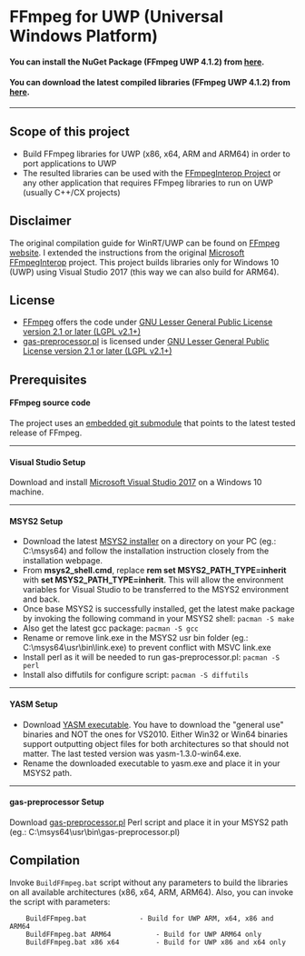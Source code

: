 # FFmpeg for UWP (Universal Windows Platform)

#### You can install the NuGet Package (FFmpeg UWP 4.1.2) from [here](https://www.nuget.org/packages/FFmpeg.UWP/ "here").
#### You can download the latest compiled libraries (FFmpeg UWP 4.1.2) from [here](https://github.com/ionutdanila/ffmpeg.UWP/releases "here").

---
## Scope of this project
- Build FFmpeg libraries for UWP (x86, x64, ARM and ARM64) in order to port applications to UWP
- The resulted libraries can be used with the [FFmpegInterop Project](https://github.com/ionutdanila/FFmpegInterop "FFmpegInterop Project") or any other application that requires FFmpeg libraries to run on UWP (usually C++/CX projects)

## Disclaimer
The original compilation guide for WinRT/UWP can be found on [FFmpeg website](https://trac.ffmpeg.org/wiki/CompilationGuide/WinRT "ffmpeg website"). I extended the instructions from the original [Microsoft FFmpegInterop](https://github.com/Microsoft/FFmpegInterop/blob/master/README.md "Microsoft FFmpegInterop") project. This project builds libraries only for Windows 10 (UWP) using Visual Studio 2017 (this way we can also build for ARM64).

## License
- [FFmpeg](https://github.com/FFmpeg/FFmpeg "FFmpeg") offers the code under [GNU Lesser General Public License version 2.1 or later (LGPL v2.1+)](https://github.com/FFmpeg/FFmpeg/blob/master/LICENSE.md "LGPL 2.1")
- [gas-preprocessor.pl](https://github.com/ionutdanila/ffmpeg.UWP/blob/master/Dependencies/gas-preprocessor.pl "gas-preprocessor.pl") is licensed under [GNU Lesser General Public License version 2.1 or later (LGPL v2.1+)](https://github.com/ionutdanila/ffmpeg.UWP/blob/master/Dependencies/gas-preprocessor.pl)

## Prerequisites
#### FFmpeg source code
The project uses an [embedded git submodule](git://github.com/FFmpeg/FFmpeg.git "embedded git submodule") that points to the latest tested release of FFmpeg.

---
#### Visual Studio Setup
Download and install [Microsoft Visual Studio 2017](https://visualstudio.microsoft.com/thank-you-downloading-visual-studio/?sku=Community&rel=15 "Microsoft Visual Studio 2017") on a Windows 10 machine.

---
#### MSYS2 Setup
- Download the latest [MSYS2 installer](http://msys2.github.io/ "MSYS2 installer") on a directory on your PC (eg.: C:\msys64\) and follow the installation instruction closely from the installation webpage. 
- From **msys2_shell.cmd**, replace **rem set MSYS2_PATH_TYPE=inherit** with **set MSYS2_PATH_TYPE=inherit**. This will allow the environment variables for Visual Studio to be transferred to the MSYS2 environment and back.
- Once base MSYS2 is successfully installed, get the latest make package by invoking the following command in your MSYS2 shell: `pacman -S make`
- Also get the latest gcc package: `pacman -S gcc`
- Rename or remove link.exe in the MSYS2 usr bin folder (eg.: C:\msys64\usr\bin\link.exe) to prevent conflict with MSVC link.exe
- Install perl as it will be needed to run gas-preprocessor.pl: `pacman -S perl`
- Install also diffutils for configure script: `pacman -S diffutils`

--- 
#### YASM Setup
- Download [YASM executable](http://yasm.tortall.net/Download.html "YASM executable"). You have to download the "general use" binaries and NOT the ones for VS2010. Either Win32 or Win64 binaries support outputting object files for both architectures so that should not matter. The last tested version was yasm-1.3.0-win64.exe.
- Rename the downloaded executable to yasm.exe and place it in your MSYS2 path.

--- 
#### gas-preprocessor Setup
Download [gas-preprocessor.pl](https://github.com/ionutdanila/ffmpeg.UWP/blob/master/Dependencies/gas-preprocessor.pl "gas-preprocessor.pl") Perl script and place it in your MSYS2 path (eg.: C:\msys64\usr\bin\gas-preprocessor.pl)

## Compilation
Invoke `BuildFFmpeg.bat` script without any parameters to build the libraries on all available architectures (x86, x64, ARM, ARM64). Also, you can invoke the script with parameters:
```
    BuildFFmpeg.bat				- Build for UWP ARM, x64, x86 and ARM64
    BuildFFmpeg.bat ARM64			- Build for UWP ARM64 only
    BuildFFmpeg.bat x86 x64			- Build for UWP x86 and x64 only
```
